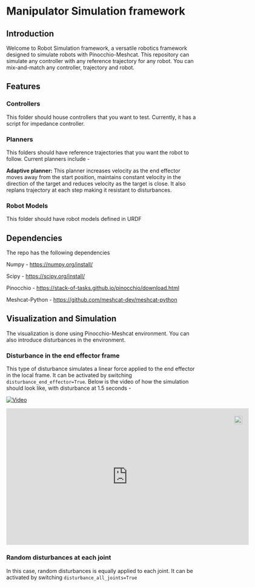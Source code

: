 # Manipulator Simulation framework
## Introduction
Welcome to Robot Simulation framework, a versatile robotics framework designed to simulate robots with Pinocchio-Meshcat. 
This repository can simulate any controller with any reference trajectory for any robot. You can mix-and-match any controller, trajectory and robot.

## Features
### Controllers
This folder should house controllers that you want to test. Currently, it has a script for impedance controller.
### Planners
This folders should have reference trajectories that you want the robot to follow. Current planners include -

**Adaptive planner:** This planner increases velocity as the end effector moves away from the start position, maintains constant velocity in the direction of the target and 
reduces velocity as the target is close.
It also replans trajectory at each step making it resistant to disturbances.

### Robot Models

This folder should have robot models defined in URDF

## Dependencies
The repo has the following dependencies

Numpy - https://numpy.org/install/

Scipy - https://scipy.org/install/

Pinocchio - https://stack-of-tasks.github.io/pinocchio/download.html

Meshcat-Python - https://github.com/meshcat-dev/meshcat-python

## Visualization and Simulation
The visualization is done using Pinocchio-Meshcat environment. You can also introduce disturbances in the environment. 

### Disturbance in the end effector frame
This type of disturbance simulates a linear force applied to the end effector in the local frame. It can be activated by switching `disturbance_end_effector=True`. Below is the video of how the simulation should look like, with disturbance at 1.5 seconds -

[![Video](URL_of_Thumbnail_Image)](https://clipchamp.com/watch/XHLmpnnQldk/embed)

<div style="position:relative;width:fit-content;height:fit-content;">
            <a style="position:absolute;top:20px;right:1rem;opacity:0.8;" href="https://clipchamp.com/watch/2YGbyyBMeNm?utm_source=embed&utm_medium=embed&utm_campaign=watch">
                <img loading="lazy" style="height:22px;" src="https://clipchamp.com/e.svg" alt="Made with Clipchamp" />
            </a>
            <iframe allow="autoplay;" allowfullscreen style="border:none" src="https://clipchamp.com/watch/2YGbyyBMeNm/embed" width="640" height="360"></iframe>
</div>

### Random disturbances at each joint
In this case, random disturbances is equally applied to each joint. It can be activated by switching `disturbance_all_joints=True`


